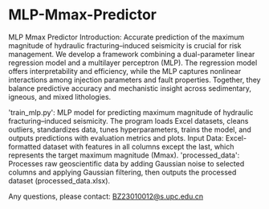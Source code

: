 # MLP-Mmax-Predictor
MLP Mmax Predictor
Introduction:
Accurate prediction of the maximum magnitude of hydraulic fracturing–induced seismicity is crucial for risk management. We develop a framework combining a dual-parameter linear regression model and a multilayer perceptron (MLP). The regression model offers interpretability and efficiency, while the MLP captures nonlinear interactions among injection parameters and fault properties. Together, they balance predictive accuracy and mechanistic insight across sedimentary, igneous, and mixed lithologies.

'train_mlp.py': MLP model for predicting maximum magnitude of hydraulic fracturing–induced seismicity. The program loads Excel datasets, cleans outliers, standardizes data, tunes hyperparameters, trains the model, and outputs predictions with evaluation metrics and plots. Input Data: Excel-formatted dataset with features in all columns except the last, which represents the target maximum magnitude (Mmax). 'processed_data': Processes raw geoscientific data by adding Gaussian noise to selected columns and applying Gaussian filtering, then outputs the processed dataset (processed_data.xlsx).

Any questions, please contact: BZ23010012@s.upc.edu.cn
